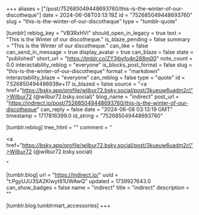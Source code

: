 +++
aliases = ["/post/752685049448693760/this-is-the-winter-of-our-discotheque"]
date = 2024-06-08T03:13:19Z
id = "752685049448693760"
slug = "this-is-the-winter-of-our-discotheque"
type = "tumblr-quote"

[tumblr]
reblog_key = "VB3RxHVi"
should_open_in_legacy = true
text = "This is the Winter of our discotheque."
is_blaze_pending = false
summary = "This is the Winter of our discotheque."
can_like = false
can_send_in_message = true
display_avatar = true
can_blaze = false
state = "published"
short_url = "https://tmblr.co/ZY3jbyfo4n288m00"
note_count = 0.0
interactability_reblog = "everyone"
is_blocks_post_format = false
slug = "this-is-the-winter-of-our-discotheque"
format = "markdown"
interactability_blaze = "everyone"
can_reblog = false
type = "quote"
id = 7.526850494486938e+17
is_blazed = false
source = "<a href=\"https://bsky.app/profile/wilbur72.bsky.social/post/3kueuw6uadm2c\">Wilbur72 (@wilbur72.bsky.social)</a>"
blog_name = "indirect"
post_url = "https://indirect.io/post/752685049448693760/this-is-the-winter-of-our-discotheque"
can_reply = false
date = "2024-06-08 03:13:19 GMT"
timestamp = 1717816399.0
id_string = "752685049448693760"

[tumblr.reblog]
tree_html = ""
comment = "<p><a href=\"https://bsky.app/profile/wilbur72.bsky.social/post/3kueuw6uadm2c\">Wilbur72 (@wilbur72.bsky.social)</a></p>"

[tumblr.blog]
url = "https://indirect.io/"
uuid = "t:PgyUJU3SA2Klwyt81UWAwQ"
updated = 1739927643.0
can_show_badges = false
name = "indirect"
title = "indirect"
description = ""

[tumblr.blog.tumblrmart_accessories]
+++
